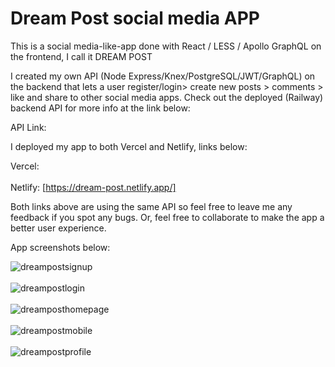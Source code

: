 # Dream Post social media APP

This is a social media-like-app done with React / LESS / Apollo GraphQL on the frontend, I call it DREAM POST

I created my own API (Node Express/Knex/PostgreSQL/JWT/GraphQL) on the backend that lets a user register/login> create new posts > comments > like and share to other social media apps. Check out the deployed (Railway)
 backend API for more info at the link below: 

API Link:  

I deployed my app to both Vercel and Netlify, links below: 

Vercel: 
<br>
<br>
Netlify: [https://dream-post.netlify.app/] 

Both links above are using the same API so feel free to leave me any feedback if you spot any bugs. Or, feel free to collaborate to make the app a better user experience. 

App screenshots below: 



![dreampostsignup](https://github.com/r1g023/material_ui_react/assets/57161327/6b8b2ff9-21c3-4571-aaf1-672ee845bdc6)
<br>
<br>
![dreampostlogin](https://github.com/r1g023/material_ui_react/assets/57161327/7d19d381-53eb-41fc-bbcf-16a54764321f)
<br>
<br>
 ![dreamposthomepage](https://github.com/r1g023/material_ui_react/assets/57161327/9c488b63-1dfb-416c-983d-529b2c13388c)
<br>
<br>
![dreampostmobile](https://github.com/r1g023/material_ui_react/assets/57161327/09306b9a-66d1-4995-ae23-b819dac90f25)
<br>
<br>
![dreampostprofile](https://github.com/r1g023/material_ui_react/assets/57161327/95c07894-9aef-467e-9522-960ef973dc4c)
